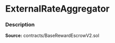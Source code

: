 # ExternalRateAggregator

### Description <a id="description"></a>

**Source:** contracts/BaseRewardEscrowV2.sol

